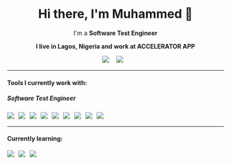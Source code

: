 <h1 align='center'>  Hi there, I'm Muhammed 👋 </h1>

<p align='center'>
  I'm a <b>Software Test Engineer<b>
</p>
  
<p align='center'>
  I live in Lagos, Nigeria and work at <b>ACCELERATOR APP</b>
</p>
  
 <p align='center'>
  <a href="https://www.linkedin.com/in/ovansa/"><img src="https://img.shields.io/badge/linkedin-%230077B5.svg?&style=for-the-badge&logo=linkedin&logoColor=white" /></a>&nbsp;&nbsp;&nbsp;&nbsp;
  <a href="mailto:aminmuhammad18@gmail.com?subject=Olá%20Stefany"><img src="https://img.shields.io/badge/gmail-%23D14836.svg?&style=for-the-badge&logo=gmail&logoColor=white" /></a>&nbsp;&nbsp;&nbsp;&nbsp;

</p>
  
<hr>

<h4>Tools I currently work with:</h4>

<h5>Software Test Engineer</h5>
<p >
  <img src="https://img.shields.io/badge/-cypress-%23E5E5E5?style=for-the-badge&logo=cypress&logoColor=058a5e" />&nbsp;&nbsp;
  <img src="https://img.shields.io/badge/javascript-%23323330.svg?style=for-the-badge&logo=javascript&logoColor=%23F7DF1E" />&nbsp;&nbsp;
  <img src="https://img.shields.io/badge/typescript-%23007ACC.svg?style=for-the-badge&logo=typescript&logoColor=white" />&nbsp;&nbsp;
  <img src="https://img.shields.io/badge/react-%2320232a.svg?style=for-the-badge&logo=react&logoColor=%2361DAFB" />&nbsp;&nbsp;
  <img src="https://img.shields.io/badge/-TestingLibrary-%23E33332?style=for-the-badge&logo=testing-library&logoColor=white" />&nbsp;&nbsp;
  <img src="https://img.shields.io/badge/-jest-%23C21325?style=for-the-badge&logo=jest&logoColor=white" />&nbsp;&nbsp;
  <img src="https://img.shields.io/badge/-node.js-6DA55F?style=for-the-badge&logo=jest&logoColor=white" />&nbsp;&nbsp;
  <img src="https://img.shields.io/badge/-GraphQL-E10098?style=for-the-badge&logo=jest&logoColor=white" />&nbsp;&nbsp;
  <img src="https://img.shields.io/badge/MongoDB-%234ea94b.svg?style=for-the-badge&logo=mongodb&logoColor=white" />&nbsp;&nbsp;
</p>

<hr>

<h4>Currently learning: </h4>

<p >
  <img src="https://img.shields.io/badge/AWS-%23FF9900.svg?style=for-the-badge&logo=amazon-aws&logoColor=white" />&nbsp;&nbsp;
  <img src="https://img.shields.io/badge/styled--components-DB7093?style=for-the-badge&logo=styled-components&logoColor=white" />&nbsp;&nbsp;
  <img src="https://img.shields.io/badge/CodeceptJS-yellow?style=for-the-badge&logo=codeceptjs&logoColor=white" />&nbsp;&nbsp;
</p>
